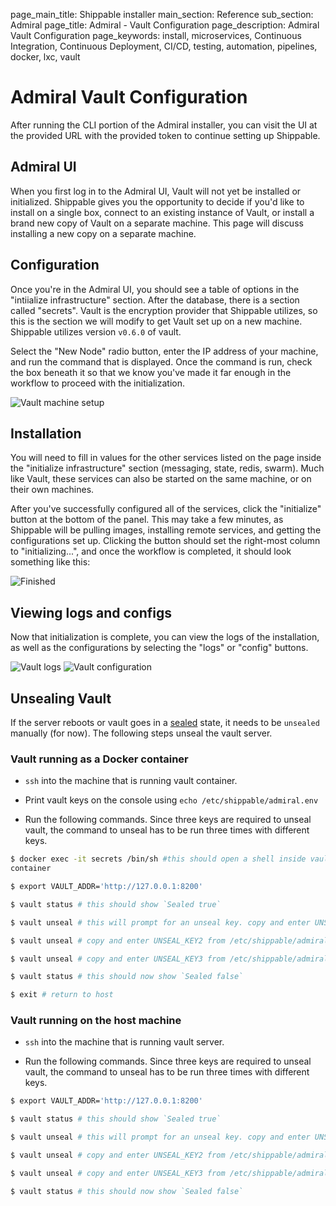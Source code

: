 page_main_title: Shippable installer
main_section: Reference
sub_section: Admiral
page_title: Admiral - Vault Configuration
page_description: Admiral Vault Configuration
page_keywords: install, microservices, Continuous Integration, Continuous Deployment, CI/CD, testing, automation, pipelines, docker, lxc, vault

# Admiral Vault Configuration
After running the CLI portion of the Admiral installer, you can visit the UI at the provided URL with the provided token to continue setting up Shippable.

## Admiral UI
When you first log in to the Admiral UI, Vault will not yet be installed or initialized.  Shippable gives you the opportunity to decide if you'd like to install on a single box, connect to an existing instance of Vault, or install a brand new copy of Vault on a separate machine.  This page will discuss installing a new copy on a separate machine.

## Configuration

Once you're in the Admiral UI, you should see a table of options in the "intiialize infrastructure" section.  After the database, there is a section called "secrets".  Vault is the encryption provider that Shippable utilizes, so this is the section we will modify to get Vault set up on a new machine.  Shippable utilizes version `v0.6.0` of vault.

Select the "New Node" radio button, enter the IP address of your machine, and run the command that is displayed.  Once the command is run, check the box beneath it so that we know you've made it far enough in the workflow to proceed with the initialization.

<img src="../../images/reference/admiral/admiral-vault-ui-setup.png" alt="Vault machine setup">

## Installation

You will need to fill in values for the other services listed on the page inside the "initialize infrastructure" section (messaging, state, redis, swarm).  Much like Vault, these services can also be started on the same machine, or on their own machines.

After you've successfully configured all of the services, click the "initialize" button at the bottom of the panel.  This may take a few minutes, as Shippable will be pulling images, installing remote services, and getting the configurations set up.  Clicking the button should set the right-most column to "initializing...", and once the workflow is completed, it should look something like this:

<img src="../../images/reference/admiral/admiral-vault-initialized.png" alt="Finished">

##  Viewing logs and configs

Now that initialization is complete, you can view the logs of the installation, as well as the configurations by selecting the "logs" or "config" buttons.

<img src="../../images/reference/admiral/admiral-vault-logs.png" alt="Vault logs">

<img src="../../images/reference/admiral/admiral-vault-config.png" alt="Vault configuration">


## Unsealing Vault

If the server reboots or vault goes in a [sealed](https://www.vaultproject.io/docs/concepts/seal.html) state, it needs to be
`unsealed` manually (for now). The following steps unseal the vault server.

### Vault running as a Docker container
- `ssh` into the machine that is running vault container.

- Print vault keys on the console using `echo /etc/shippable/admiral.env`

- Run the following commands. Since three keys are required to
  unseal vault, the command to unseal has to be run three times with different
  keys.

```bash
$ docker exec -it secrets /bin/sh #this should open a shell inside vault
container

$ export VAULT_ADDR='http://127.0.0.1:8200'

$ vault status # this should show `Sealed true`

$ vault unseal # this will prompt for an unseal key. copy and enter UNSEAL_KEY1 from /etc/shippable/admiral.env

$ vault unseal # copy and enter UNSEAL_KEY2 from /etc/shippable/admiral.env

$ vault unseal # copy and enter UNSEAL_KEY3 from /etc/shippable/admiral.env

$ vault status # this should now show `Sealed false`

$ exit # return to host
```

### Vault running on the host machine
- `ssh` into the machine that is running vault server.

- Run the following commands. Since three keys are required to
  unseal vault, the command to unseal has to be run three times with different
  keys.

```bash
$ export VAULT_ADDR='http://127.0.0.1:8200'

$ vault status # this should show `Sealed true`

$ vault unseal # this will prompt for an unseal key. copy and enter UNSEAL_KEY1 from /etc/shippable/admiral.env

$ vault unseal # copy and enter UNSEAL_KEY2 from /etc/shippable/admiral.env

$ vault unseal # copy and enter UNSEAL_KEY3 from /etc/shippable/admiral.env

$ vault status # this should now show `Sealed false`
```

